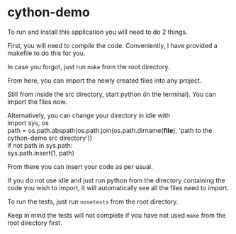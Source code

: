 cython-demo
=============
To run and install this application you will need to do 2 things. 






First, you will need to compile the code. Conveniently, I have provided a makefile to do this for you. 

In case you forgot, just run <code>make</code> from the root directory.

From here, you can import the newly created files into any project.

Still from inside the src directory, start python (in the terminal). You can import the files now.
	
	
Alternatively, you can change your directory in idle with  
        import sys, os  
	path = os.path.abspath(os.path.join(os.path.dirname(__file__), 'path to the cython-demo src directory'))  
	if not path in sys.path:  
	    sys.path.insert(1, path)  
	  
From there you can insert your code as per usual.

If you do not use idle and just run python from the directory containing the code you wish to import, it will automatically see all the files need to import. 
	
To run the tests, just run <code>nosetests</code> from the root directory.

Keep in mind the tests will not complete if you have not used <code>make</code> from the root directory first.
